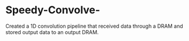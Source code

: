 # Speedy-Convolve-
Created a 1D convolution pipeline that received data through a DRAM and stored output data to an output DRAM. 
